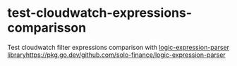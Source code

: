 # test-cloudwatch-expressions-comparisson
Test cloudwatch filter expressions comparison with [logic-expression-parser library](https://pkg.go.dev/github.com/solo-finance/logic-expression-parser)https://pkg.go.dev/github.com/solo-finance/logic-expression-parser
